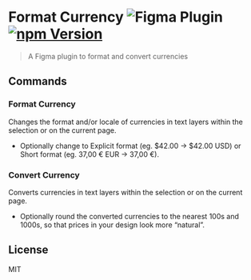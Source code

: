 # Format Currency ![Figma Plugin](https://img.shields.io/badge/figma-plugin-1BC47D.svg) [![npm Version](https://img.shields.io/npm/v/figma-format-currency.svg)](https://www.npmjs.com/package/figma-format-currency)

> A Figma plugin to format and convert currencies

## Commands

### Format Currency

Changes the format and/or locale of currencies in text layers within the selection or on the current page.

- Optionally change to Explicit format (eg. $42.00 → $42.00 USD) or Short format (eg. 37,00 € EUR → 37,00 €).

### Convert Currency

Converts currencies in text layers within the selection or on the current page.

- Optionally round the converted currencies to the nearest 100s and 1000s, so that prices in your design look more “natural”.

## License

MIT
